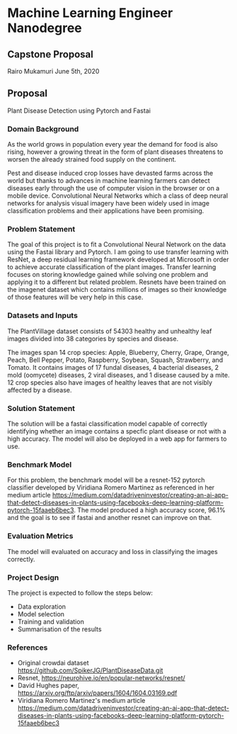 # Machine Learning Engineer Nanodegree
## Capstone Proposal
Rairo Mukamuri
June 5th, 2020


## Proposal
Plant Disease Detection using Pytorch and Fastai

### Domain Background

As the world grows in population every year the demand for food is also rising, however a growing threat in the form of plant diseases threatens to worsen the already strained food supply on the continent. 

Pest and disease induced crop losses have devasted farms across the world but thanks to advances in machine learning farmers can detect diseases early through the use of computer vision in the browser or on a mobile device. Convolutional Neural Networks which a class of deep neural networks for analysis visual imagery have been widely used in image classification problems and their applications have been promising.


### Problem Statement

The goal of this project is to fit a Convolutional Neural Network on the data using the Fastai library and Pytorch. I am going to use transfer learning with ResNet, a deep residual learning framework developed at Microsoft in order to achieve accurate classification of the plant images. Transfer learning focuses on storing knowledge gained while solving one problem and applying it to a different but related problem.
Resnets have been trained on the imagenet dataset which contains millions of images so their knowledge of those features will be very help in this case.

### Datasets and Inputs

The PlantVillage dataset consists of 54303 healthy and unhealthy leaf images divided into 38 categories by species and disease.

The images span 14 crop species: Apple, Blueberry, Cherry, Grape, Orange, Peach, Bell Pepper, Potato, Raspberry, Soybean, Squash, Strawberry, and Tomato. It contains images of 17 fundal diseases, 4 bacterial diseases, 2 mold (oomycete) diseases, 2 viral diseases, and 1 disease caused by a mite. 12 crop species also have images of healthy leaves that are not visibly affected by a disease.

### Solution Statement

The solution will be a fastai classification model capable of correctly identifying whether an image contains a specfic plant disease or not with a high accuracy. The model will also be deployed in a web app for farmers to use.

### Benchmark Model

For this problem, the benchmark model will be a resnet-152 pytorch classifier developed by Viridiana Romero Martinez as referenced in her medium article https://medium.com/datadriveninvestor/creating-an-ai-app-that-detect-diseases-in-plants-using-facebooks-deep-learning-platform-pytorch-15faaeb6bec3. The model produced a high accuracy score, 96.1% and the goal is to see if fastai and another resnet can improve on that.

### Evaluation Metrics

The model will evaluated on accuracy and loss in classifying the images correctly.

### Project Design

The project is expected to follow the steps below:

* Data exploration
* Model selection
* Training and validation
* Summarisation of the results

### References

- Original crowdai dataset https://github.com/SpikerJG/PlantDiseaseData.git
- Resnet, https://neurohive.io/en/popular-networks/resnet/
-  David Hughes paper, https://arxiv.org/ftp/arxiv/papers/1604/1604.03169.pdf
- Viridiana Romero Martinez's medium article https://medium.com/datadriveninvestor/creating-an-ai-app-that-detect-diseases-in-plants-using-facebooks-deep-learning-platform-pytorch-15faaeb6bec3